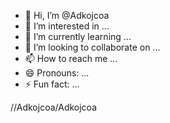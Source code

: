 - 👋 Hi, I’m @Adkojcoa
- 👀 I’m interested in ...
- 🌱 I’m currently learning ...
- 💞️ I’m looking to collaborate on ...
- 📫 How to reach me ...
- 😄 Pronouns: ...
- ⚡ Fun fact: ...

<!---
Adkojcoa/Adkojcoa is a ✨ special ✨ repository because its `README.md` (this file) appears on your GitHub profile.
You can click the Preview link to take a look at your changes.
--->

//Adkojcoa/Adkojcoa
